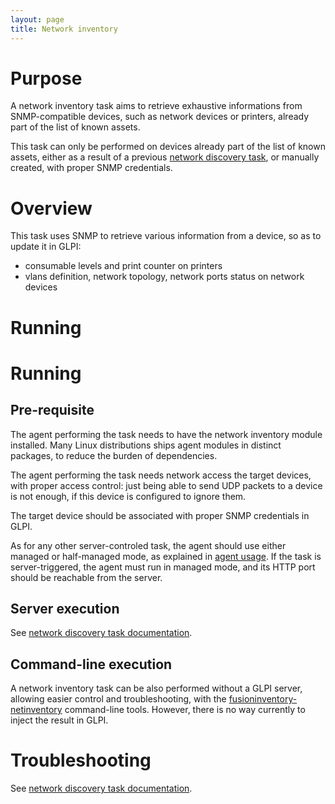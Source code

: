 ```yaml
---
layout: page
title: Network inventory
---
```


# Purpose

A network inventory task aims to retrieve exhaustive informations from
SNMP-compatible devices, such as network devices or printers, already part of
the list of known assets.

This task can only be performed on devices already part of the list of known
assets, either as a result of a previous [network discovery
task](networkdiscovery.html), or manually created, with proper SNMP
credentials.

# Overview

This task uses SNMP to retrieve various information from a device, so as to
update it in GLPI:

* consumable levels and print counter on printers
* vlans definition, network topology, network ports status on network devices

# Running

# Running

## Pre-requisite

The agent performing the task needs to have the network inventory module
installed. Many Linux distributions ships agent modules in distinct packages,
to reduce the burden of dependencies.

The agent performing the task needs network access the target devices, with
proper access control: just being able to send UDP packets to a device is not
enough, if this device is configured to ignore them.

The target device should be associated with proper SNMP credentials in GLPI.

As for any other server-controled task, the agent should use either managed or
half-managed mode, as explained in [agent usage](../agent/usage.html). If
the task is server-triggered, the agent must run in managed mode, and
its HTTP port should be reachable from the server.

## Server execution

See [network discovery task documentation](networkdiscovery.html#server-execution).

## Command-line execution

A network inventory task can be also performed without a GLPI server, allowing
easier control and troubleshooting, with the
[fusioninventory-netinventory](../agent/man/fusioninventory-netinventory.html)
command-line tools. However, there is no way currently to inject the result
in GLPI.

# Troubleshooting

See [network discovery task documentation](networkdiscovery.html#troubleshooting).

